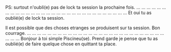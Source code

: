 PS: surtout n'oubli(e) pas de lock ta session la prochaine fois.
...
...
...
...
...
...
...
...
...
...
...
...
...
...
...
...
...
...
...
...
...
...
...
...
...
...
...
...
...
...
Et oui tu as oublié(e) de lock ta session.

Il est possible que des choses etranges se produisent sur ta session.
Bon courrage.
...
...
...
...
...
...
...
...
...
...
...
...
...
...
...
...
...
...
...
...
...
...
...
...
...
...
...
...
...
...
Bonjour à toi simple Piscineu(se).
Prend garde je pense que tu as oublié(e) de faire quelque chose en quittant ta place.































